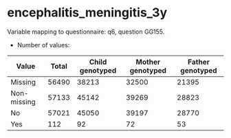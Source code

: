 # encephalitis_meningitis_3y
Variable mapping to questionnaire: q6, question GG155.
- Number of values:

| Value | Total | Child genotyped | Mother genotyped | Father genotyped |
| ----- | ----- | --------------- | ---------------- | ---------------- |
| Missing | 56490 | 38213 | 32500 | 21395 |
| Non-missing | 57133 | 45142 | 39269 | 28823 |
| No | 57021 | 45050 | 39197 |28770 |
| Yes | 112 | 92 | 72 |53 |



